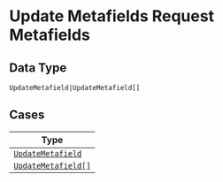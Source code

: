 
# Update Metafields Request Metafields

## Data Type

`UpdateMetafield|UpdateMetafield[]`

## Cases

| Type |
|  --- |
| [`UpdateMetafield`](../../../doc/models/update-metafield.md) |
| [`UpdateMetafield[]`](../../../doc/models/update-metafield.md) |

